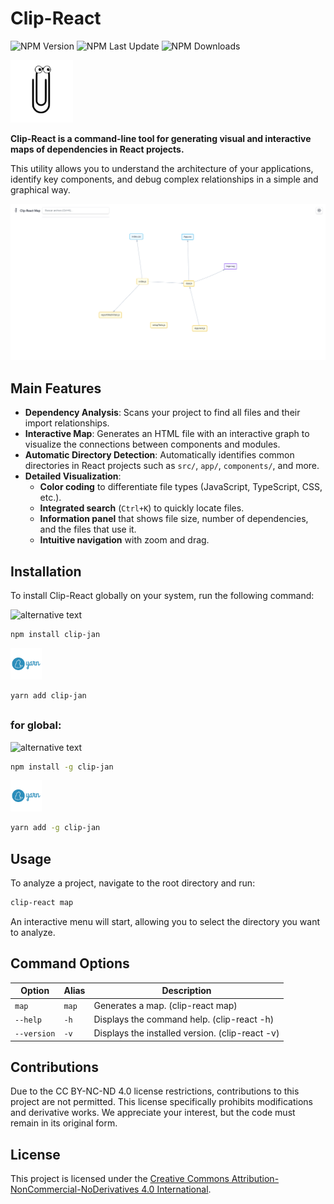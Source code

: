 # Clip-React

![NPM Version](https://img.shields.io/npm/v/clip-jan)
![NPM Last Update](https://img.shields.io/npm/last-update/clip-jan)
![NPM Downloads](https://img.shields.io/npm/d18m/clip-jan)

<img src="src/img/logo-clip.svg" alt="alternative text" width="100">

**Clip-React is a command-line tool for generating visual and interactive maps of dependencies in React projects.**

This utility allows you to understand the architecture of your applications, identify key components, and debug complex relationships in a simple and graphical way.

<img src="src/img/DEMO.PNG" alt="alternative text" width="700">

## Main Features

* **Dependency Analysis**: Scans your project to find all files and their import relationships.
* **Interactive Map**: Generates an HTML file with an interactive graph to visualize the connections between components and modules.
* **Automatic Directory Detection**: Automatically identifies common directories in React projects such as `src/`, `app/`, `components/`, and more.
* **Detailed Visualization**:
  * **Color coding** to differentiate file types (JavaScript, TypeScript, CSS, etc.).
  * **Integrated search** (`Ctrl+K`) to quickly locate files.
  * **Information panel** that shows file size, number of dependencies, and the files that use it.
  * **Intuitive navigation** with zoom and drag.

## Installation

To install Clip-React globally on your system, run the following command:

<img src="https://upload.wikimedia.org/wikipedia/commons/thumb/d/db/Npm-logo.svg/2560px-Npm-logo.svg.png" alt="alternative text" width="50">

```bash
npm install clip-jan
```
<img src="src/img/yarn-logo.png" alt="alternative text" width="50">

```bash
yarn add clip-jan
```
##
### for global:


<img src="https://upload.wikimedia.org/wikipedia/commons/thumb/d/db/Npm-logo.svg/2560px-Npm-logo.svg.png" alt="alternative text" width="50">

```bash
npm install -g clip-jan
```
<img src="src/img/yarn-logo.png" alt="alternative text" width="50">

```bash
yarn add -g clip-jan
```

## Usage

To analyze a project, navigate to the root directory and run:

```bash
clip-react map
```

An interactive menu will start, allowing you to select the directory you want to analyze.

## Command Options

| Option          | Alias | Description                                       |
| --------------- | ----- | ------------------------------------------------- |
| `map`          | `map` | Generates a map. (clip-react map)                                |
| `--help`       | `-h`  | Displays the command help. (clip-react -h)                       |
| `--version`    | `-v`  | Displays the installed version. (clip-react -v)                  |

## Contributions

Due to the CC BY-NC-ND 4.0 license restrictions, contributions to this project are not permitted. This license specifically prohibits modifications and derivative works. We appreciate your interest, but the code must remain in its original form.

## License
This project is licensed under the [Creative Commons Attribution-NonCommercial-NoDerivatives 4.0 International](https://creativecommons.org/licenses/by-nc-nd/4.0/).
